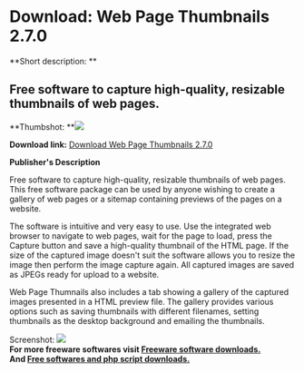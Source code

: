 # Download: Web Page Thumbnails 2.7.0

**Short description: **

## Free software to capture high-quality, resizable thumbnails of web pages.

  
**Thumbshot: **![](http://www.freewarefiles.com/screenshot/webpagethnails1_md.jpg)   
  
**Download link:** [Download Web Page Thumbnails 2.7.0](http://freesoftwares.boysofts.com/Web-Page-Thumbnails_program_49369.html)  
  

**Publisher's Description**  
  

Free software to capture high-quality, resizable thumbnails of web pages. This
free software package can be used by anyone wishing to create a gallery of web
pages or a sitemap containing previews of the pages on a website.

The software is intuitive and very easy to use. Use the integrated web browser
to navigate to web pages, wait for the page to load, press the Capture button
and save a high-quality thumbnail of the HTML page. If the size of the
captured image doesn't suit the software allows you to resize the image then
perform the image capture again. All captured images are saved as JPEGs ready
for upload to a website.

Web Page Thumnails also includes a tab showing a gallery of the captured
images presented in a HTML preview file. The gallery provides various options
such as saving thumbnails with different filenames, setting thumbnails as the
desktop background and emailing the thumbnails.

  
  
Screenshot: ![](http://www.freewarefiles.com/screenshot/webpagethnails1.jpg)  
**For more freeware softwares visit [Freeware software downloads.](http://freesoftwares.boysofts.com/)**   
**And [Free softwares and php script downloads.](http://www.boysofts.com/)**

